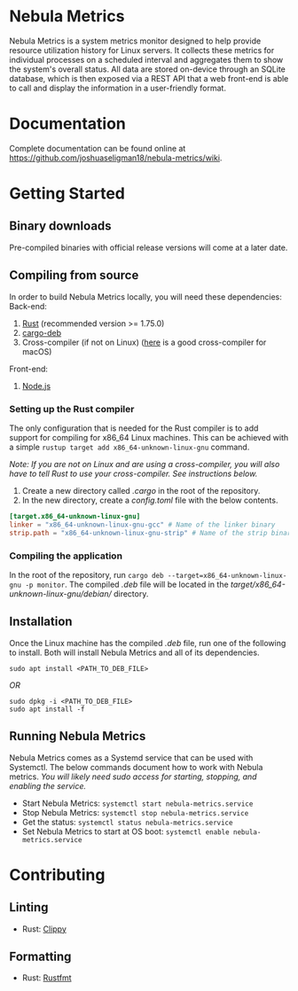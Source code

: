 # Nebula Metrics
Nebula Metrics is a system metrics monitor designed to help provide resource
utilization history for Linux servers. It collects these metrics for individual
processes on a scheduled interval and aggregates them to show the system's
overall status. All data are stored on-device through an SQLite database, which
is then exposed via a REST API that a web front-end is able to call and display
the information in a user-friendly format.

# Documentation
Complete documentation can be found online at
https://github.com/joshuaseligman18/nebula-metrics/wiki.

# Getting Started
## Binary downloads
Pre-compiled binaries with official release versions will come at a later date.

## Compiling from source
In order to build Nebula Metrics locally, you will need these dependencies:
Back-end:
1. [Rust](https://www.rust-lang.org/) (recommended version >= 1.75.0)
2. [cargo-deb](https://crates.io/crates/cargo-deb)
3. Cross-compiler (if not on Linux)
([here](https://github.com/SergioBenitez/homebrew-osxct/tree/master) is a good
cross-compiler for macOS)

Front-end:
1. [Node.js](https://nodejs.org/en)

### Setting up the Rust compiler
The only configuration that is needed for the Rust compiler is to add support
for compiling for x86_64 Linux machines. This can be achieved with a simple
`rustup target add x86_64-unknown-linux-gnu` command.

*Note: If you are not on Linux and are using a cross-compiler, you will also
have to tell Rust to use your cross-compiler. See instructions below.*
1. Create a new directory called *.cargo* in the root of the repository.
2. In the new directory, create a *config.toml* file with the below contents.
```toml
[target.x86_64-unknown-linux-gnu]
linker = "x86_64-unknown-linux-gnu-gcc" # Name of the linker binary
strip.path = "x86_64-unknown-linux-gnu-strip" # Name of the strip binary
```

### Compiling the application
In the root of the repository, run
`cargo deb --target=x86_64-unknown-linux-gnu -p monitor`. The compiled *.deb*
file will be located in the *target/x86_64-unknown-linux-gnu/debian/* directory.

## Installation
Once the Linux machine has the compiled *.deb* file, run one of the following
to install. Both will install Nebula Metrics and all of its dependencies.
```
sudo apt install <PATH_TO_DEB_FILE>
```
*OR*
```
sudo dpkg -i <PATH_TO_DEB_FILE>
sudo apt install -f
```

## Running Nebula Metrics
Nebula Metrics comes as a Systemd service that can be used with Systemctl.
The below commands document how to work with Nebula metrics. *You will likely
need sudo access for starting, stopping, and enabling the service.*
* Start Nebula Metrics: `systemctl start nebula-metrics.service`
* Stop Nebula Metrics: `systemctl stop nebula-metrics.service`
* Get the status: `systemctl status nebula-metrics.service`
* Set Nebula Metrics to start at OS boot: `systemctl enable nebula-metrics.service`

# Contributing
## Linting
* Rust: [Clippy](https://github.com/rust-lang/rust-clippy)

## Formatting
* Rust: [Rustfmt](https://github.com/rust-lang/rustfmt)

